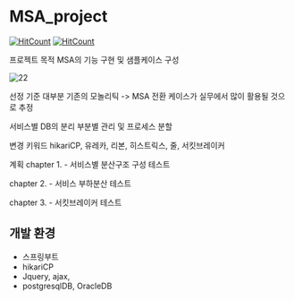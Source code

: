 # MSA_project
[![HitCount](http://hits.dwyl.com/ldk-hub/MSA_project.svg)](http://hits.dwyl.com/ldk-hub/MSA_project)
[![HitCount](https://img.shields.io/badge/lisence-MIT-green.svg)](https://github.com/ldk-hub/MSA_project/blob/master/LICENSE)

프로젝트 목적 MSA의 기능 구현 및 샘플케이스 구성

![22](https://user-images.githubusercontent.com/12209348/75217751-47116c80-57db-11ea-9b8d-69af722f8dbf.PNG)

선정 기준 
 대부분 기존의 모놀리틱 -> MSA 전환 케이스가 실무에서 많이 활용될 것으로 추정

서비스별 DB의 분리 부분별 관리 및 프로세스 분할 


변경 키워드
hikariCP, 유레카, 리본, 히스트릭스, 줄, 서킷브레이커




계획
chapter 1. - 서비스별 분산구조 구성 테스트 

chapter 2. - 서비스 부하분산 테스트

chapter 3. - 서킷브레이커 테스트

## 개발 환경
 - 스프링부트
 - hikariCP
 - Jquery, ajax, 
 - postgresqlDB, OracleDB

